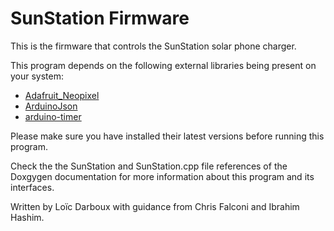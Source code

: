 # SunStation Firmware

This is the firmware that controls the SunStation solar phone charger.

This program depends on the following external libraries being present on your system:
 - <a href="https://github.com/adafruit/Adafruit_NeoPixel"> Adafruit_Neopixel </a>
 - <a href="https://github.com/bblanchon/ArduinoJson"> ArduinoJson </a>
 - <a href="https://github.com/contrem/arduino-timer"> arduino-timer </a>
 
Please make sure you have installed their latest versions before running this program.

Check the the SunStation and SunStation.cpp file references of the Doxgygen documentation for more information about this program and its interfaces.

Written by Loïc Darboux with guidance from Chris Falconi and Ibrahim Hashim.
 
